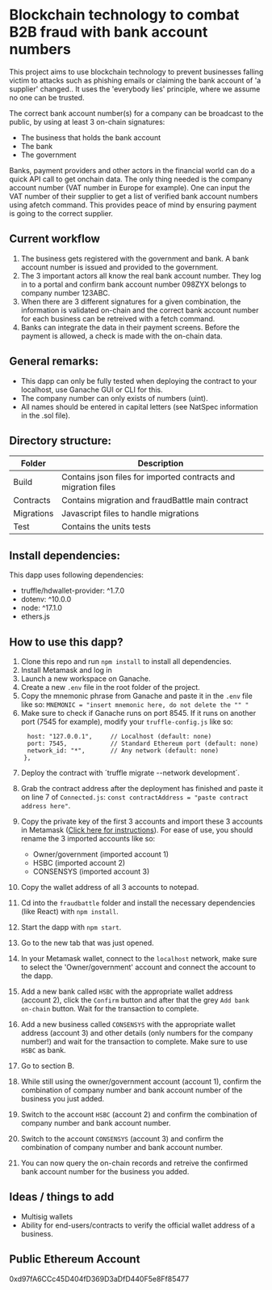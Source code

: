 # Blockchain technology to combat B2B fraud with bank account numbers

This project aims to use blockchain technology to prevent businesses falling victim to attacks such as phishing emails or claiming the bank account of 'a supplier' changed..
It uses the 'everybody lies' principle, where we assume no one can be trusted.

The correct bank account number(s) for a company can be broadcast to the public, by using at least 3 on-chain signatures:
 - The business that holds the bank account
 - The bank
 - The government

Banks, payment providers and other actors in the financial world can do a quick API call to get onchain data. The only thing needed is the company account number (VAT number in Europe for example). One can input the VAT number of their supplier to get a list of verified bank account numbers using afetch command. This provides peace of mind by ensuring payment is going to the correct supplier.

## Current workflow

1. The business gets registered with the government and bank. A bank account number is issued and provided to the government.
2. The 3 important actors all know the real bank account number. They log in to a portal and confirm bank account number 098ZYX belongs to company number 123ABC.
3. When there are 3 different signatures for a given combination, the information is validated on-chain and the correct bank account number for each business can be retreived with a fetch command.
4. Banks can integrate the data in their payment screens. Before the payment is allowed, a check is made with the on-chain data.

## General remarks:
- This dapp can only be fully tested when deploying the contract to your localhost, use Ganache GUI or CLI for this.
- The company number can only exists of numbers (uint).
- All names should be entered in capital letters (see NatSpec information in the .sol file).


## Directory structure:
| Folder   | Description |
| -------- | ----------- |
| Build    | Contains json files for imported contracts and migration files |
| Contracts | Contains migration and fraudBattle main contract |
| Migrations | Javascript files to handle migrations |
| Test | Contains the units tests |
## Install dependencies:
This dapp uses following dependencies:
- truffle/hdwallet-provider: ^1.7.0
- dotenv: ^10.0.0
- node: ^17.1.0
- ethers.js

## How to use this dapp?

1.  Clone this repo and run `npm install` to install all dependencies.
2.  Install Metamask and log in
3.  Launch a new workspace on Ganache.
4.  Create a new `.env` file in the root folder of the project.
5.  Copy the mnemonic phrase from Ganache and paste it in the `.env` file like so:
`MNEMONIC = "insert mnemonic here, do not delete the "" "`
6.  Make sure to check if Ganache runs on port 8545. If it runs on another port (7545 for example), modify your `truffle-config.js` like so:
```development: {
     host: "127.0.0.1",     // Localhost (default: none)
     port: 7545,            // Standard Ethereum port (default: none)
     network_id: "*",       // Any network (default: none)
    },
```
7. Deploy the contract with ´truffle migrate --network development´.
8. Grab the contract address after the deployment has finished and paste it on line 7 of `Connected.js`: `const contractAddress = "paste contract address here"`.
9.  Copy the private key of the first 3 accounts and import these 3 accounts in Metamask ([Click here for instructions](https://metamask.zendesk.com/hc/en-us/articles/360015489331-How-to-import-an-Account)). For ease of use, you should rename the 3 imported accounts like so:
    -  Owner/government (imported account 1)
    -  HSBC (imported account 2)
    -  CONSENSYS (imported account 3)

10. Copy the wallet address of all 3 accounts to notepad.
11. Cd into the `fraudbattle` folder and install the necessary dependencies (like React) with `npm install`. 
12. Start the dapp with `npm start`.
13. Go to the new tab that was just opened.
14. In your Metamask wallet, connect to the `localhost` network, make sure to select the 'Owner/government' account and connect the account to the dapp.
15. Add a new bank called `HSBC` with the appropriate wallet address (account 2), click the `Confirm` button and after that the grey `Add bank on-chain` button. Wait for the transaction to complete.
16. Add a new business called `CONSENSYS` with the appropriate wallet address (account 3) and other details (only numbers for the company number!) and wait for the transaction to complete. Make sure to use `HSBC` as bank.
17. Go to section B.
18. While still using the owner/government account (account 1), confirm the combination of company number and bank account number of the business you just added.
19. Switch to the account `HSBC` (account 2) and confirm the combination of company number and bank account number.
20. Switch to the account `CONSENSYS` (account 3) and confirm the combination of company number and bank account number.
21. You can now query the on-chain records and retreive the confirmed bank account number for the business you added.


## Ideas / things to add

 - Multisig wallets
 - Ability for end-users/contracts to verify the official wallet address of a business.

## Public Ethereum Account
0xd97fA6CCc45D404fD369D3aDfD440F5e8Ff85477
